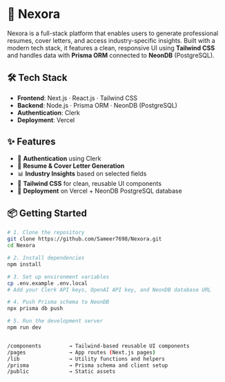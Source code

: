  # 🚀 Nexora

Nexora is a full-stack platform that enables users to generate professional resumes, cover letters, and access industry-specific insights. Built with a modern tech stack, it features a clean, responsive UI using **Tailwind CSS** and handles data with **Prisma ORM** connected to **NeonDB** (PostgreSQL).

## 🛠️ Tech Stack

- **Frontend**: Next.js · React.js · Tailwind CSS
- **Backend**: Node.js · Prisma ORM · NeonDB (PostgreSQL)
- **Authentication**: Clerk
- **Deployment**: Vercel

## ✨ Features

- 🔐 **Authentication** using Clerk
- 📄 **Resume & Cover Letter Generation**
- 📊 **Industry Insights** based on selected fields
- 💅 **Tailwind CSS** for clean, reusable UI components
- 🚀 **Deployment** on Vercel + NeonDB PostgreSQL database

## 📦 Getting Started

```bash
# 1. Clone the repository
git clone https://github.com/Sameer7698/Nexora.git
cd Nexora

# 2. Install dependencies
npm install

# 3. Set up environment variables
cp .env.example .env.local
# Add your Clerk API keys, OpenAI API key, and NeonDB database URL

# 4. Push Prisma schema to NeonDB
npx prisma db push

# 5. Run the development server
npm run dev


/components         → Tailwind-based reusable UI components
/pages              → App routes (Next.js pages)
/lib                → Utility functions and helpers
/prisma             → Prisma schema and client setup
/public             → Static assets
